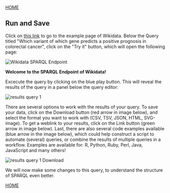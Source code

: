 [HOME](https://bigcat-um.github.io/SPARQLTutorialBioSB2019/)

## Run and Save

Click on [this link](https://www.wikidata.org/wiki/Wikidata:SPARQL_query_service/queries/examples#Which_variant_of_which_gene_predicts_a_positive_prognosis_in_colorectal_cancer) to go to the example page of Wikidata. Below the Query titled "Which variant of which gene predicts a positive prognosis in colorectal cancer", click on the "Try it" button, which will open the following page:

![Wikidata SPARQL Endpoint](../Images/WikidaatSPARQL_endpoint.JPG)

**Welcome to the SPARQL Endpoint of Wikidata!** 

Excecute the query by clicking on the blue play button.
This will reveal the results of the query in a panel below the query editor:

![results query 1](../Images/Results_Query1_wikidata.JPG)

There are several options to work with the results of your query. To save your data, click on the Download button (red arrow in image below), and select the format you want to work with (CSV, TSV, JSON, HTML, SVG-image). To get a weblink to your results, click on the Link button (green arrow in image below). Last, there are also several code examples available (blue arrow in the image below), which could help construct a script to automate (several) queries, or combine the results of multiple queries in a workflow. Examples are available for: R, Python, Ruby, Perl, Java, JavaScript and many others!

![results query 1 Download](../Images/Results_Query1_wikidata_Download.jpg)

We will now make some changes to this query, to understand the structure of SPARQL even better.

[HOME](https://bigcat-um.github.io/SPARQLTutorialBioSB2019/)
